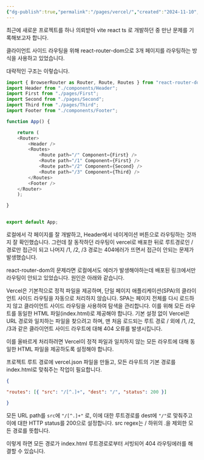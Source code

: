 ```yaml
---
{"dg-publish":true,"permalink":"/pages/vercel/","created":"2024-11-10","updated":"2024-11-10T21:25:00"}
---
```


최근에 새로운 프로젝트를 하나 의뢰받아 vite react ts 로 개발하던 중 만난 문제를 기록해보고자 합니다. 

클라이언트 사이드 라우팅을 위해 react-router-dom으로 3개 페이지를 라우팅하는 방식을 사용하고 있었습니다.

대략적인 구조는 이렇습니다. 

```js
import { BrowserRouter as Router, Route, Routes } from "react-router-dom";
import Header from "./components/Header";
import First from "./pages/First";
import Second from "./pages/Second";
import Third from "./pages/Third";
import Footer from "./components/Footer";

function App() {

	return (
	<Router>
		<Header />
		<Routes>
			<Route path="/" Component={First} />
			<Route path="/1" Component={First} />
			<Route path="/2" Component={Second} />
			<Route path="/3" Component={Third} />
		</Routes>
		<Footer />
	</Router>
	);

}

  
export default App;

```

로컬에서 각 페이지를 잘 개발하고, Header에서 네이게이션 버튼으로 라우팅하는 것까지 잘 확인했습니다. 그런데 잘 동작하던 라우팅이 vercel로 배포한 뒤로 루트경로인 / 경로만 접근이 되고 나머지 /1, /2, /3 경로는 404에러가 뜨면서 접근이 안되는 문제가 발생했습니다.

react-router-dom의 문제라면 로컬에서도 에러가 발생해야하는데 배포된 링크에서만 라우팅이 안되고 있었습니다. 원인은 아래와 같습니다.

Vercel은 기본적으로 정적 파일을 제공하며, 단일 페이지 애플리케이션(SPA)의 클라이언트 사이드 라우팅을 자동으로 처리하지 않습니다. SPA는 페이지 전체를 다시 로드하지 않고 클라이언트 사이드 라우팅을 사용하여 탐색을 관리합니다. 이를 위해 모든 라우트를 동일한 HTML 파일(index.html)로 제공해야 합니다. 기본 설정 없이 Vercel은 URL 경로와 일치하는 파일을 찾으려고 하며, 맨 처음 로드되는 루트 경로 / 외에 /1, /2, /3과 같은 클라이언트 사이드 라우트에 대해 404 오류를 발생시킵니다. 


이를 올바르게 처리하려면 Vercel이 정적 파일과 일치하지 않는 모든 라우트에 대해 동일한 HTML 파일을 제공하도록 설정해야 합니다. 

프로젝트 루트 경로에 vercel.json 파일을 만들고, 
모든 라우트의 기본 경로를 index.html로 맞춰주는 작업이 필요합니다.

```json
{

"routes": [{ "src": "/[^.]+", "dest": "/", "status": 200 }]

}

```

모든 URL path를  `src`에 `"/[^.]+"` 로, 이에 대한 루트경로를  dest에 `"/"`로 맞춰주고 이에 대한 HTTP status를 200으로 설정합니다. src regex는 / 하위의 .을 제외한 모든 경로를 뜻합니다. 

이렇게 하면 모든 경로가 index.html 루트경로로부터 서빙되어 404 라우팅에러를 해결할 수 있습니다. 